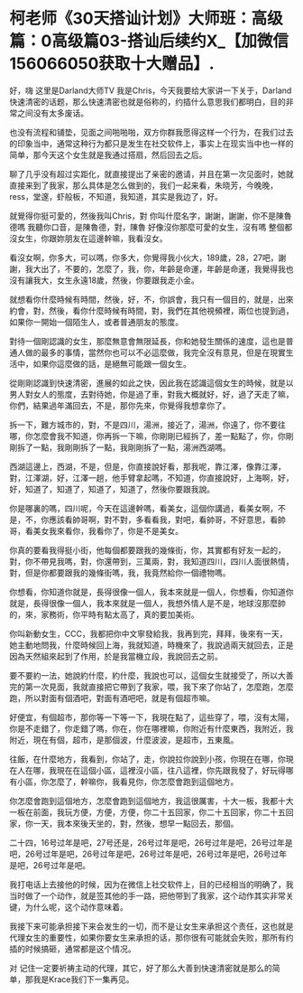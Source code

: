 # 柯老师《30天搭讪计划》大师班：高级篇：0高级篇03-搭讪后续约X_【加微信156066050获取十大赠品】.

好，嗨 这里是Darland大师TV 我是Chris，今天我要给大家讲一下关于，Darland快速清密的话题，那么快速清密也就是俗称的，约插什么意思我们都明白，目的非常之间没有太多废话。

也没有流程和铺垫，见面之间啪啪啪，双方你群我愿得这样一个行为，在我们过去的印象当中，通常这种行为都只是发生在社交软件上，事实上在现实当中也一样的简单，那今天这个女生就是我通过搭扇，然后回去之后。

聊了几乎没有超过实距化，就直接提出了亲密的邀请，并且在第一次见面时，她就直接来到了我家，那么具体是怎么做到的，我们一起来看，朱晓芳，今晚晚，ress，堂邃，虾般板，不知道，我知道，其实是我边了，好。

就覺得你挺可愛的，然後我叫Chris，對 你叫什麼名字，謝謝，謝謝，你不是陳魯德嗎 我聽你口音，是陳魯德，對，陳魯 好像沒你那麼可愛的女生，沒有嗎 整個都沒女生，你跟妳朋友在這邊幹嘛，我看沒女。

看沒女啊，你多大，可以嗎，你多大，你覺得我小伙大，189歲，28，27吧，謝謝，我大出了，不要的，怎麼了，我，你，年齡是命運，年齡是命運，我覺得我也沒有讓我大，女生永遠18歲，然後，你要跟我走小金。

就想看你什麼時候有時間，然後，好，不，你誤會，我只有一個目的，就是，出來約會，對，然後，看你什麼時候有時間，對，我們在其他視頻裡，兩位也提到過，如果你一開始一個陌生人，或者普通朋友的態度。

對待一個剛認識的女生，那麼無意會無限延長，你和她發生關係的速度，這也是普通人做的最多的事情，當然你也可以不必這麼做，我完全沒有意見，但是在現實生活中，如果你這麼做的話，是絕無可能跟一個女生。

從剛剛認識到快速清密，進展的如此之快，因此我在認識這個女生的時候，就是以男人對女人的態度，去對待她，你是過了車，對我大概就好，好，過了天走了嘛，你們，結果過年滿回去，不是，那你先來，你覺得我想拿你了。

拆一下，難方城市的，對，不是四川，湯洲，接近了，湯洲，你遠了，你不要往哪，你怎麼會我不知道，你再拆一下嘛，你剛剛已經拆了，差一點點了，你，你剛剛拆了一點，我剛剛拆了一點，我剛剛拆了一點，湯洲西湖嗎。

西湖這邊上，西湖，不是，但是，你直接說好看，那我呢，靠江澤，像靠江澤，對，江澤湖，好，江澤一趟，他手臂拿起嗎，不知道，你直接說好，上海啊，好，好，知道了，知道了，知道了，知道了，然後你要跟我說。

你是哪裏的嗎，四川呢，今天在這邊幹嗎，看美女，這個你講過，看美女啊，不是，不，你應該看帥哥啊，對不對，多看看我，對吧，看帥哥，不好意思，看帥哥，看美女我來看你，我看你了，你是不是美女。

你真的要看我得挺小街，他每個都要跟我的幾條街，你，其實都有好友一起的，對，你不帶見我嗎，對，你還帶到，三萬兩，對，我知道四川，四川人面很熱情，對，但是你都要跟我的幾條街嗎，我，我竟然給你一個禮物嗎。

你想看，你知道你就是，長得很像一個人，我本來就是一個人，你想看，你知道你就是，長得很像一個人，我本來就是一個人，我想外情人是不是，地球沒那麼帥的，來，家務術，你平時有點太高了，真的要加美術。

你叫新動女生，CCC，我都把你中文寧發給我，我再到完，拜拜，後來有一天，她主動地問我，什麼時候回上海，我就知道，時機來了，我說過兩天就回去，正是因為天然組來起到了作用，於是我當機立段，我說回去之前。

要不要約一法，她說約什麼，約什麼，我說也可以，這個女生就接受了，所以大善完的第一次見面，我就直接把它帶到了我家，喂，我下來了你站了，怎麼跑，怎麼跑，所以對面有個酒吧，對面有酒吧吧，就是有個超市嘛。

好便宜，有個超市，那你等一下等一下，我現在點了，這些穿了，喂，沒有太陽，你是不走錯了，你走錯了嗎，你在，你在哪裡嘛，你附近有什麼東西，我附近，我附近，現在有個，超市，是那個波，什麼波波，是超市，五東風。

往飯，在什麼地方，我看到，你站了，走，你說拉你說到小孩，你現在在哪，你現在人在哪，我現在在這個小區，這裡沒小區，往八這裡，你先跟我發了，好玩得哪有小區，你怎麼了，幹嘛你，我看見你，你怎麼會跑到這個地方。

你怎麼會跑到這個地方，怎麼會跑到這個地方，我這很厲害，十大一板，我都十大一板在前面，我玩方便，方便，方便，你二十五回家，你二十五回家，你二十五回家，你一天，我本來後天坐的，對，然後，想早一點回去，那個。

二十四，16号过年是吧，27号还是，26号过年是吧，26号过年是吧，26号过年是吧，26号过年是吧，26号过年是吧，26号过年是吧，26号过年是吧，26号过年是吧，26号过年是吧。

我打电话上去接他的时候，因为在微信上社交软件上，目的已经相当的明确了，我当时做了一个动作，就是签其他的手一路，把他带到了我家，这个动作其实非常关键，为什么呢，这个动作意味着。

我接下来可能承担接下来会发生的一切，而不是让女生来承担这个责任，这也就是代理女生的重要性，如果你要女生来承担的话，那你很有可能就会失败，那所有约插的时候搞砸，通常都是这个情况。

对 记住一定要祈祷主动的代理，其它，好了那么大善到快速清密就是那么的简单，那我是Krace我们下一集再见。